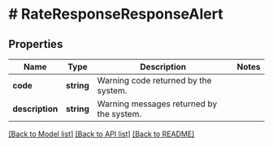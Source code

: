 # # RateResponseResponseAlert

## Properties

Name | Type | Description | Notes
------------ | ------------- | ------------- | -------------
**code** | **string** | Warning code returned by the system. |
**description** | **string** | Warning messages returned by the system. |

[[Back to Model list]](../../README.md#models) [[Back to API list]](../../README.md#endpoints) [[Back to README]](../../README.md)
